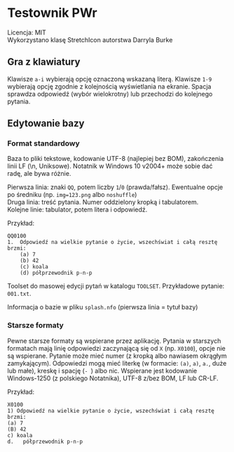 Testownik PWr
=============

Licencja: MIT  
Wykorzystano klasę StretchIcon autorstwa Darryla Burke

Gra z klawiatury
----------------

Klawisze `a-i` wybierają opcję oznaczoną wskazaną literą. Klawisze `1-9`
wybierają opcję zgodnie z kolejnością wyświetlania na ekranie. Spacja sprawdza
odpowiedź (wybór wielokrotny) lub przechodzi do kolejnego pytania.

Edytowanie bazy
---------------

### Format standardowy

Baza to pliki tekstowe, kodowanie UTF-8 (najlepiej bez BOM), zakończenia linii LF (\n, Uniksowe). Notatnik w Windows 10 v2004+ może sobie dać radę, ale bywa różnie.

Pierwsza linia: znaki `QQ`, potem liczby `1`/`0` (prawda/fałsz). Ewentualne opcje po średniku (np. `img=123.png` albo `noshuffle`)  
Druga linia: treść pytania. Numer oddzielony kropką i tabulatorem.  
Kolejne linie: tabulator, potem litera i odpowiedź.

Przykład:

    QQ0100
    1.	Odpowiedź na wielkie pytanie o życie, wszechświat i całą resztę brzmi:
    	(a) 7
    	(b) 42
    	(c) koala
    	(d) półprzewodnik p-n-p

Toolset do masowej edycji pytań w katalogu `TOOLSET`. Przykładowe pytanie: `001.txt`.

Informacja o bazie w pliku `splash.nfo` (pierwsza linia = tytuł bazy)

### Starsze formaty

Pewne starsze formaty są wspierane przez aplikację. Pytania w starszych
formatach mają linię odpowiedzi zaczynającą się od `X` (np. `X0100`), opcje nie
są wspierane. Pytanie może mieć numer (z kropką albo nawiasem okrągłym
zamykającym). Odpowiedzi mogą mieć literkę (w formacie: `(a)`, `a)`, `a.`, duże
lub małe), kreskę i spację (`- `) albo nic. Wspierane jest kodowanie
Windows-1250 (z polskiego Notatnika), UTF-8 z/bez BOM, LF lub CR-LF.

Przykład:

    X0100
    1) Odpowiedź na wielkie pytanie o życie, wszechświat i całą resztę brzmi:
    (a) 7
    (B) 42
    c) koala
    d.   półprzewodnik p-n-p
